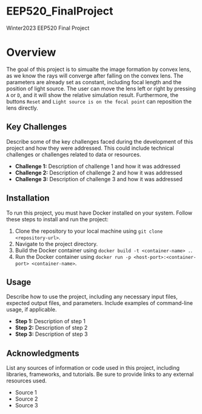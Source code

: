 # EEP520_FinalProject
Winter2023 EEP520 Final Project
# Overview
The goal of this project is to simualte the image formation by convex lens, as we know the rays will converge after falling on the convex lens. The parameters are already set as constant, including focal length and the position of light source. The user can move the lens left or right by pressing `A` or `D`, and it will show the relative simulation result. Furthermore, the buttons `Reset` and `Light source is on the focal point` can reposition the lens directly.

## Key Challenges

Describe some of the key challenges faced during the development of this project and how they were addressed. This could include technical challenges or challenges related to data or resources.

- **Challenge 1:** Description of challenge 1 and how it was addressed
- **Challenge 2:** Description of challenge 2 and how it was addressed
- **Challenge 3:** Description of challenge 3 and how it was addressed


## Installation

To run this project, you must have Docker installed on your system. Follow these steps to install and run the project:

1. Clone the repository to your local machine using `git clone <repository-url>`.
2. Navigate to the project directory.
3. Build the Docker container using `docker build -t <container-name> .`.
4. Run the Docker container using `docker run -p <host-port>:<container-port> <container-name>`.


## Usage

Describe how to use the project, including any necessary input files, expected output files, and parameters. Include examples of command-line usage, if applicable.

- **Step 1:** Description of step 1
- **Step 2:** Description of step 2
- **Step 3:** Description of step 3


## Acknowledgments

List any sources of information or code used in this project, including libraries, frameworks, and tutorials. Be sure to provide links to any external resources used.

- Source 1
- Source 2
- Source 3
